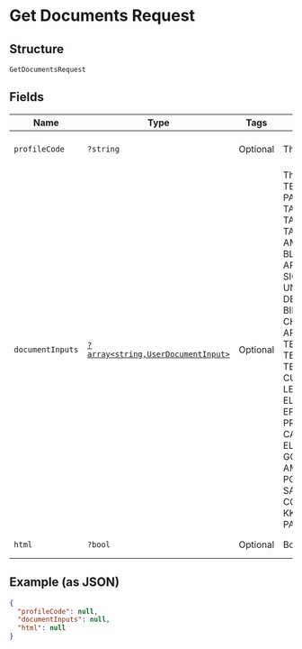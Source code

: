 
# Get Documents Request

## Structure

`GetDocumentsRequest`

## Fields

| Name | Type | Tags | Description | Getter | Setter |
|  --- | --- | --- | --- | --- | --- |
| `profileCode` | `?string` | Optional | The partner's profile code | getProfileCode(): ?string | setProfileCode(?string profileCode): void |
| `documentInputs` | [`?array<string,UserDocumentInput>`](../../doc/models/user-document-input.md) | Optional | The valid key-value pairs are as follows: OPERATING_GUIDE:MerchantOperatingGuideDocumentInput, TERMS_OF_SERVICE:TermsOfServiceDocumentInput, PAY_NAV_MEDICAL_AND_BUSINESS_AGREEMENT:UserDocumentInput, TALECH_ADDENDUM:TalechAddendumDocumentInput, TALECH_ELAVON_TERMS_AND_CONDITION_ADDENDUM:UserDocumentInput, TALECH_TERMS_OF_SERVICE:UserDocumentInput, AMEX_AGREEMENT:AmexDocumentInput, AMEX_TERMS_OF_SERVICE:UserDocumentInput, SAFE_T_ADDENDUM:UserDocumentInput, BLIK_ADDENDUM:BlikAddendumDocumentInput, EPG_TOC:UserDocumentInput, APPLICATION:MerchantAgreementDocumentInput, MERCHANT_AGREEMENT:MerchantAgreementDocumentInput, SIGNED_APPLICATION:MerchantAgreementDocumentInput, UNSIGNED_APPLICATION:MerchantAgreementDocumentInput, DEPOSIT_DIRECT_DEBIT:DirectDebitDocumentInput, DEPOSIT_SIGNED_DIRECT_DEBIT:DirectDebitDocumentInput, BILLING_DIRECT_DEBIT:DirectDebitDocumentInput, BILLING_SIGNED_DIRECT_DEBIT:DirectDebitDocumentInput, CHARGEBACK_DIRECT_DEBIT:DirectDebitDocumentInput, CHARGEBACK_SIGNED_DIRECT_DEBIT:DirectDebitDocumentInput, APPLICATION_ADDENDUM:MerchantAgreementDocumentInput, TERMINAL_HIRE_AGREEMENT:TerminalHireDocumentInput, TERMINAL_HIRE_PRE_CONTRACT:TerminalHireDocumentInput, TERMINAL_HIRE_AGREEMENT_STATUTORY:TerminalHireDocumentInput, CUSTOM_NOTES:CustomNotesDocumentInput, CALIFORNIA_LEASE:LeaseAgreementDocumentInput, LEASE_AGREEMENT:LeaseAgreementDocumentInput, ELAVON_SECURED_PRO_TOC:ElavonPciServiceDocumentInput, ELAVON_SECURED_ENCRYPT_TOC:ElavonPciServiceDocumentInput, EPG_ADDENDUM:ElavonPaymentGatewayAddendumDocumentInput, PROMOTION_ADDENDUM:PolishPromotionAddendumDocumentInput, CANADIAN_CODE_OF_CONDUCT:CanadianCodeOfConductDocumentInput, ELAVON_TOKENIZATION_TOC:ElavonTokenizationTermsAndConditionsDocumentInput, GOVERNMENT_INCENTIVE_ADDENDUM:GovernmentIncentiveAddendumDocumentInput, AMEX_SITE_LETTER:AmexDocumentInput, SELF_GUARANTEE:PersonalGuaranteeDocumentInput, POYNT_ADDENDUM:PoyntAddendumDocumentInput, CONVERGE_ADDENDUM:ConvergeAddendumDocumentInput, SANTANDER_POS_ADDENDUM:SantanderPosAddendumDocumentInput, CONVERGE_ELAVON_TERMS_AND_CONDITION_ADDENDUM:ConvergeTermsAndConditionsAddendumDocumentInput, KKT_ADDENDUM:KktAddendumDocumentInput, OPAYO_TOS:UserDocumentInput, PARTNER_DOCUMENTS:PartnerDocumentInput | getDocumentInputs(): ?array | setDocumentInputs(?array documentInputs): void |
| `html` | `?bool` | Optional | Boolean indicating if return should be encoded as a PDF or HTML. Boolean true for HTML, false for PDF | getHtml(): ?bool | setHtml(?bool html): void |

## Example (as JSON)

```json
{
  "profileCode": null,
  "documentInputs": null,
  "html": null
}
```

